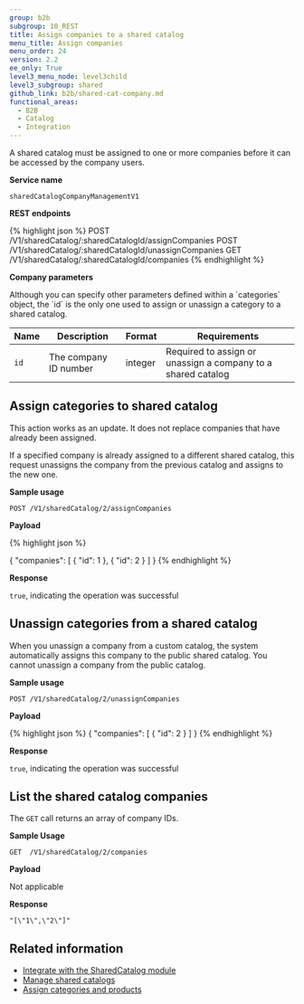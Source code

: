 ```yaml
---
group: b2b
subgroup: 10_REST
title: Assign companies to a shared catalog
menu_title: Assign companies
menu_order: 24
version: 2.2
ee_only: True
level3_menu_node: level3child
level3_subgroup: shared
github_link: b2b/shared-cat-company.md
functional_areas:
  - B2B
  - Catalog
  - Integration
---
```


A shared catalog must be assigned to one or more companies before it can be accessed by the company users.

**Service name**

`sharedCatalogCompanyManagementV1`


**REST endpoints**

{% highlight json %}
POST /V1/sharedCatalog/:sharedCatalogId/assignCompanies
POST /V1/sharedCatalog/:sharedCatalogId/unassignCompanies
GET  /V1/sharedCatalog/:sharedCatalogId/companies
{% endhighlight %}

**Company parameters**

<div class="bs-callout bs-callout-info" id="info" markdown="1">
Although you can specify other parameters defined within a `categories` object, the `id` is the only one used to assign or unassign a category to a shared catalog.
</div>

Name | Description | Format | Requirements
--- | --- | --- | ---
`id` | The company ID number | integer | Required to assign or unassign a company to a shared catalog

## Assign categories to shared catalog

This action works as an update. It does not replace companies that have already been assigned.

If a specified company is already assigned to a different shared catalog, this request unassigns the company from the previous catalog and assigns to the new one.

**Sample usage**

`POST /V1/sharedCatalog/2/assignCompanies`

**Payload**

{% highlight json %}

{
  "companies": [
    {
      "id": 1
    },
    {
      "id": 2
    }
  ]
}
{% endhighlight %}

**Response**

`true`, indicating the operation was successful

## Unassign categories from a shared catalog

When you unassign a company from a custom catalog, the system automatically assigns this company to the public shared catalog. You cannot unassign a company from the public catalog.

**Sample usage**

`POST /V1/sharedCatalog/2/unassignCompanies`

**Payload**

{% highlight json %}
{
  "companies": [
    {
      "id": 2
    }
  ]
}
{% endhighlight %}

**Response**

`true`, indicating the operation was successful

## List the shared catalog companies

The `GET` call returns an array of company IDs.

**Sample Usage**

`GET  /V1/sharedCatalog/2/companies`

**Payload**

Not applicable

**Response**

`"[\"1\",\"2\"]"`

## Related information

* [Integrate with the SharedCatalog module]({{page.baseurl}}/b2b/shared-catalog.html)
* [Manage shared catalogs]({{page.baseurl}}/b2b/shared-cat-manage.html)
* [Assign categories and products]({{page.baseurl}}/b2b/shared-cat-product-assign.html)
